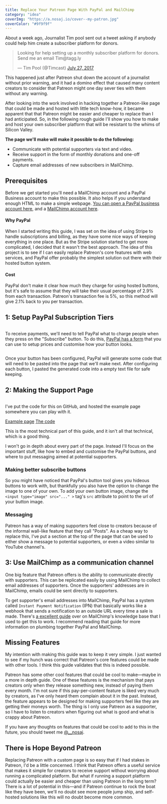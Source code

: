 ```yaml
---
title: Replace Your Patreon Page With PayPal and MailChimp
category: "idea"
coverImg: "https://a.nosaj.io/cover--my-patron.jpg"
coverColor: "#9f9f9f"
---
```


About a week ago, Journalist Tim pool sent out a tweet asking if anybody could help him create a subscriber platform for donors. 

<div class="embed">
  <blockquote class="twitter-tweet" data-lang="en"><p lang="en" dir="ltr">Looking for help setting up a monthly subscriber platform for donors. Send me an email Tim@tagg.ly</p>&mdash; Tim Pool (@Timcast) <a href="https://twitter.com/Timcast/status/890704719840030726">July 27, 2017</a></blockquote>
  <script async src="//platform.twitter.com/widgets.js" charset="utf-8"></script>
</div>

This happened just after Patreon shut down the account of a journalist without prior warning, and it had a domino effect that caused many content creators to consider that Patreon might one day sever ties with them without any warning.

After looking into the work involved in hacking together a Patreon-like page that could be made and hosted with little tech know-how, it became apparent that that Patreon might be easier and cheaper to replace than I had anticipated. So, in the following rough guide I'll show you how to make and host your own subscriber platform that will be resistant to the whims of Silicon Valley.

**The page we'll make will make it possible to do the following:**
- Communicate with potential supporters via text and video.
- Receive support in the form of monthly donations and one-off payments.
- Capture email addresses of new subscribers in MailChimp.

## Prerequisites 
Before we get started you'll need a MailChimp account and a PayPal Business account to make this possible. It also helps if you understand enough HTML to make a simple webpage. [You can open a PayPal business account here](https://www.paypal.com/uk/webapps/mpp/business-updates/business-account), and a [MailChimp account here](https://login.mailchimp.com/signup/?source=website&pid=GAW).

#### Why PayPal
When I started writing this guide, I was set on the idea of using Stripe to handle subscriptions and billing, as they have some nice ways of keeping everything in one place. But as the Stripe solution started to get more complicated, I decided that it wasn't the best approach. The idea of this project is to see if I can easily replace Patreon's core features with web services, and PayPal offer probably the simplest solution out there with their hosted button system.

#### Cost
PayPal don't make it clear how much they charge for using hosted buttons, but it's safe to assume that they will take their usual percentage of 2.9% from each transaction. Patreon's transaction fee is 5%, so this method will give 2.1% back to you per transaction.

## 1: Setup PayPal Subscription Tiers
<div class="image">
  <img src="https://a.nosaj.io/paypal-buttons.jpg" alt="" />
</div>

To receive payments, we'll need to tell PayPal what to charge people when they press on the "Subscribe" button. To do this, [PayPal has a form](https://www.paypal.com/buttons/select) that you can use to setup prices and customise how your button looks.

<div class="image">
  <img src="https://a.nosaj.io/paypal-buttons-code.jpg" alt="" />
</div>

Once your button has been configured, PayPal will generate some code that will need to be pasted into the page that we'll make next. After configuring each button, I pasted the generated code into a empty text file for safe keeping.

## 2: Making the Support Page
<div class="image narrow fill">
  <img src="https://a.nosaj.io/patron-page-timelapse.gif" alt="" />
</div>

<div class="package">
  <p>I've put the code for this on GitHub, and hosted the example page somewhere you can play with it.</p>
  <a href="https://a.nosaj.io/my-patron/index.html" target="_blank" class="link">Example page</a>
  <a href="https://github.com/nosajio/my-patron" target="_blank" class="repo">The code</a>
</div>

This is the most technical part of this guide, and it isn't all that technical, which is a good thing.

I won't go in depth about every part of the page. Instead I'll focus on the important stuff, like how to embed and customise the PayPal buttons, and where to put messaging aimed at potential supporters.

### Making better subscribe buttons
So you might have noticed that PayPal's button tool gives you hideous buttons to work with, but thankfully you also have the option to change the image to one of your own. To add your own button image, change the `<input type="image" src="..." >` tag's `src` attribute to point to the url of your button image.

### Messaging
Patreon has a way of making supporters feel close to creators because of the informal wall-like feature that they call "Posts". As a cheap way to replace this, I've put a section at the top of the page that can be used to either show a message to potential supporters, or even a video similar to YouTube channel's.

## 3: Use MailChimp as a communication channel
One big feature that Patreon offers is the ability to communicate directly with supporters. This can be replicated easily by using MailChimp to collect email addresses of supporters. Once the supporters' addresses are in MailChimp, emails could be sent directly to supporters.

To get supporter's email addresses into MailChimp, PayPal has a system called `Instant Payment Notification` (IPN) that basically works like a webhook that sends a notification to an outside URL every time a sale is made. There's [a excellent guide](http://kb.mailchimp.com/integrations/e-commerce/use-paypal-with-mailchimp) over on MailChimp's knowledge base that I used to get this to work. I recommend reading that guide for more information on plumbing together PayPal and MailChimp.

## Missing Features
My intention with making this guide was to keep it very simple. I just wanted to see if my hunch was correct that Patreon's core features could be made with other tools. I think this guide validates that this is indeed possible. 

Patreon has some other cool features that could be cool to make—maybe in a more in depth guide. One of these features is the mechanism that pays creators only when they release something new, instead of paying them every month. I'm not sure if this pay-per-content feature is liked very much by creators, as I've only heard them complain about it in the past. Instead, the feature appears to be designed for making supporters feel like they are getting their moneys worth. The thing is I only use Patreon as a supporter, so I have to listen to creators when figuring out what is good and what is crappy about Patreon. 

If you have any thoughts on features that could be cool to add to this in the future, you should tweet me [@__nosaj](https://twitter.com/__nosaj).

## There is Hope Beyond Patreon
Replacing Patreon with a custom page is so easy that if I had stakes in Patreon, I'd be a little concerned. I think that Patreon offers a useful service that makes it simple for creators to receive support without worrying about running a complicated platform. But what if running a support platform could actually be easier and cheaper than using Patreon in the long term? There is a lot of potential in this—and if Patreon continue to rock the boat like they have been, we'll no doubt see more people jump ship, and self-hosted solutions like this will no doubt become more common.
